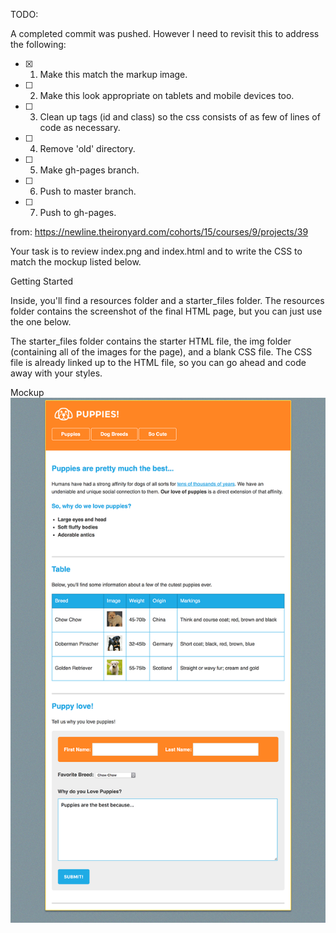 TODO:

A completed commit was pushed. However I need to revisit this to address the following:

- [X] 1. Make this match the markup image.
- [ ] 2. Make this look appropriate on tablets and mobile devices too.
- [ ] 3. Clean up tags (id and class) so the css consists of as few of lines of code as necessary.
- [ ] 4. Remove 'old' directory.
- [ ] 5. Make gh-pages branch.
- [ ] 6. Push to master branch.
- [ ] 7. Push to gh-pages.

from: https://newline.theironyard.com/cohorts/15/courses/9/projects/39

Your task is to review index.png and index.html and to write the CSS to match the mockup listed below.

Getting Started

Inside, you'll find a resources folder and a starter_files folder. The resources folder contains the screenshot of the final HTML page, but you can just use the one below.

The starter_files folder contains the starter HTML file, the img folder (containing all of the images for the page), and a blank CSS file. The CSS file is already linked up to the HTML file, so you can go ahead and code away with your styles.

Mockup  
![Mockup Screenshot](images/02547e40-screenshot.png)
